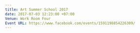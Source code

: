 ```yaml
---
title: Art Summer School 2017
date: 2017-07-03 12:23:00 +07:00
Venue: Work Room Four
Event URL: https://www.facebook.com/events/1591198854226309/
---
```


